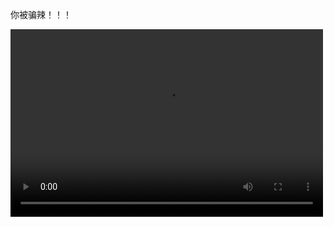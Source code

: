 
你被骗辣！！！


<video src="[movie.mp4.mp4](https://github.com/user-attachments/assets/ca0ccc36-d40b-4596-88cf-ca97a5cbe65b)" controls="controls" width="500" height="300"></video>



